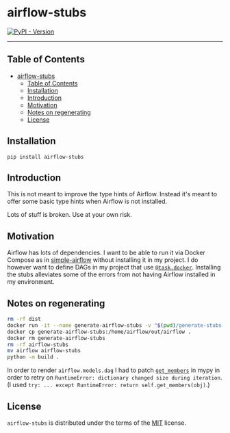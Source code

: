 # airflow-stubs

[![PyPI - Version](https://img.shields.io/pypi/v/airflow-stubs.svg)](https://pypi.org/project/airflow-stubs)

-----

## Table of Contents

- [airflow-stubs](#airflow-stubs)
  - [Table of Contents](#table-of-contents)
  - [Installation](#installation)
  - [Introduction](#introduction)
  - [Motivation](#motivation)
  - [Notes on regenerating](#notes-on-regenerating)
  - [License](#license)

## Installation

```console
pip install airflow-stubs
```

## Introduction

This is not meant to improve the type hints of Airflow. Instead it's meant to offer some basic type hints when Airflow is not installed.

Lots of stuff is broken. Use at your own risk.

## Motivation

Airflow has lots of dependencies.
I want to be able to run it via Docker Compose as in [simple-airflow](https://github.com/maresb/simple-airflow) without installing it in my project.
I do however want to define DAGs in my project that use [`@task.docker`](https://airflow.apache.org/docs/apache-airflow/stable/tutorial/taskflow.html#dependency-separation-using-docker-operator).
Installing the stubs alleviates some of the errors from not having Airflow installed in my environment.

## Notes on regenerating

```bash
rm -rf dist
docker run -it --name generate-airflow-stubs -v "$(pwd)/generate-stubs-in-container.sh:/generate-stubs-in-container.sh:ro" apache/airflow bash /generate-stubs-in-container.sh
docker cp generate-airflow-stubs:/home/airflow/out/airflow .
docker rm generate-airflow-stubs
rm -rf airflow-stubs
mv airflow airflow-stubs
python -m build .
```

In order to render `airflow.models.dag` I had to patch
[`get_members`](https://github.com/python/mypy/blob/5db161ffbfd7d9cdd837410cd5d581c0ba597623/mypy/stubgenc.py#L475-L488)
in mypy in order to retry on `RuntimeError: dictionary changed size during iteration`.
(I used `try: ... except RuntimeError: return self.get_members(obj)`.)

## License

`airflow-stubs` is distributed under the terms of the [MIT](https://spdx.org/licenses/MIT.html) license.
